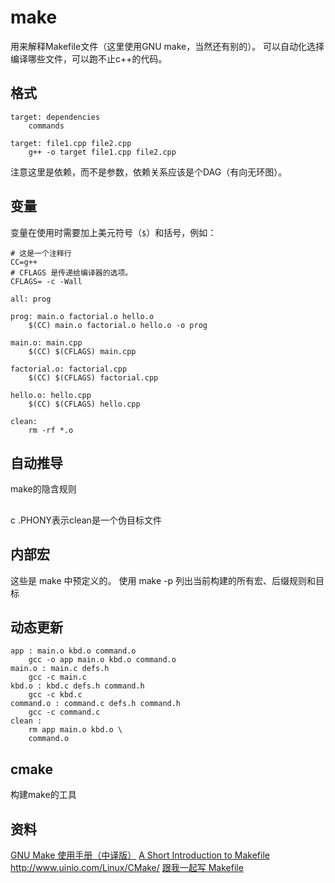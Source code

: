 # make
用来解释Makefile文件（这里使用GNU make，当然还有别的）。
可以自动化选择编译哪些文件，可以跑不止c++的代码。
## 格式
```
target: dependencies
    commands

target: file1.cpp file2.cpp
    g++ -o target file1.cpp file2.cpp
```
注意这里是依赖，而不是参数，依赖关系应该是个DAG（有向无环图）。
## 变量

变量在使用时需要加上美元符号（`$`）和括号，例如：
```
# 这是一个注释行
CC=g++
# CFLAGS 是传递给编译器的选项。
CFLAGS= -c -Wall

all: prog

prog: main.o factorial.o hello.o
	$(CC) main.o factorial.o hello.o -o prog

main.o: main.cpp
	$(CC) $(CFLAGS) main.cpp

factorial.o: factorial.cpp
	$(CC) $(CFLAGS) factorial.cpp

hello.o: hello.cpp
	$(CC) $(CFLAGS) hello.cpp

clean:
	rm -rf *.o

```

## 自动推导

make的隐含规则

## 
c
.PHONY表示clean是一个伪目标文件

## 内部宏
这些是 make 中预定义的。
使用 make -p 列出当前构建的所有宏、后缀规则和目标

## 动态更新

```
app : main.o kbd.o command.o
    gcc -o app main.o kbd.o command.o
main.o : main.c defs.h
    gcc -c main.c
kbd.o : kbd.c defs.h command.h
    gcc -c kbd.c
command.o : command.c defs.h command.h
    gcc -c command.c
clean :
    rm app main.o kbd.o \
    command.o
```
## cmake
构建make的工具

## 资料
[GNU Make 使用手册（中译版）](https://file.elecfans.com/web1/M00/7D/E7/o4YBAFwQthSADYCWAAT9Q1w_4U0711.pdf)
[A Short Introduction to Makefile](https://www3.nd.edu/~zxu2/acms60212-40212/Makefile.pdf)
http://www.uinio.com/Linux/CMake/
[跟我一起写 Makefile](https://seisman.github.io/how-to-write-makefile/Makefile.pdf)